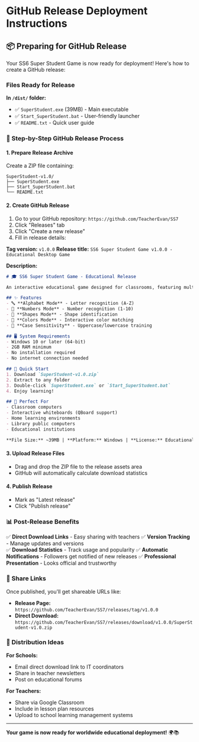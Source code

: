 # GitHub Release Deployment Instructions

## 📦 Preparing for GitHub Release

Your SS6 Super Student Game is now ready for deployment! Here's how to create a GitHub release:

### Files Ready for Release

**In `/dist/` folder:**

- ✅ `SuperStudent.exe` (39MB) - Main executable
- ✅ `Start_SuperStudent.bat` - User-friendly launcher
- ✅ `README.txt` - Quick user guide

### 🚀 Step-by-Step GitHub Release Process

#### 1. **Prepare Release Archive**

Create a ZIP file containing:

```
SuperStudent-v1.0/
├── SuperStudent.exe
├── Start_SuperStudent.bat
└── README.txt
```

#### 2. **Create GitHub Release**

1. Go to your GitHub repository: `https://github.com/TeacherEvan/SS7`
2. Click "Releases" tab
3. Click "Create a new release"
4. Fill in release details:

**Tag version:** `v1.0.0`
**Release title:** `SS6 Super Student Game v1.0.0 - Educational Desktop Game`

**Description:**

```markdown
# 🎓 SS6 Super Student Game - Educational Release

An interactive educational game designed for classrooms, featuring multiple learning modes perfect for early childhood education.

## ✨ Features
- 🔤 **Alphabet Mode** - Letter recognition (A-Z)
- 🔢 **Numbers Mode** - Number recognition (1-10)
- 🔴 **Shapes Mode** - Shape identification
- 🌈 **Colors Mode** - Interactive color matching
- 📝 **Case Sensitivity** - Uppercase/lowercase training

## 🖥️ System Requirements
- Windows 10 or later (64-bit)
- 2GB RAM minimum
- No installation required
- No internet connection needed

## 🚀 Quick Start
1. Download `SuperStudent-v1.0.zip`
2. Extract to any folder
3. Double-click `SuperStudent.exe` or `Start_SuperStudent.bat`
4. Enjoy learning!

## 🏫 Perfect For
- Classroom computers
- Interactive whiteboards (QBoard support)
- Home learning environments
- Library public computers
- Educational institutions

**File Size:** ~39MB | **Platform:** Windows | **License:** Educational Use
```

#### 3. **Upload Release Files**

- Drag and drop the ZIP file to the release assets area
- GitHub will automatically calculate download statistics

#### 4. **Publish Release**

- Mark as "Latest release"
- Click "Publish release"

### 📊 Post-Release Benefits

✅ **Direct Download Links** - Easy sharing with teachers
✅ **Version Tracking** - Manage updates and versions  
✅ **Download Statistics** - Track usage and popularity
✅ **Automatic Notifications** - Followers get notified of new releases
✅ **Professional Presentation** - Looks official and trustworthy

### 🔗 Share Links

Once published, you'll get shareable URLs like:

- **Release Page:** `https://github.com/TeacherEvan/SS7/releases/tag/v1.0.0`
- **Direct Download:** `https://github.com/TeacherEvan/SS7/releases/download/v1.0.0/SuperStudent-v1.0.zip`

### 📧 Distribution Ideas

**For Schools:**

- Email direct download link to IT coordinators
- Share in teacher newsletters
- Post on educational forums

**For Teachers:**

- Share via Google Classroom
- Include in lesson plan resources
- Upload to school learning management systems

---

**Your game is now ready for worldwide educational deployment!** 🌍📚
